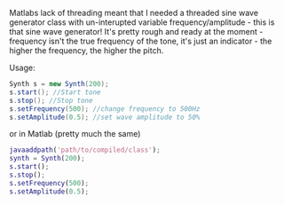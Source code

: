 Matlabs lack of threading meant that I needed a threaded sine wave generator class with un-interupted variable frequency/amplitude - this is that sine wave generator! It's pretty rough and ready at the moment - frequency isn't the true frequency of the tone, it's just an indicator - the higher the frequency, the higher the pitch. 

Usage:

```java
Synth s = new Synth(200);
s.start(); //Start tone
s.stop(); //Stop tone
s.setFrequency(500); //change frequency to 500Hz
s.setAmplitude(0.5); //set wave amplitude to 50%
```
or in Matlab (pretty much the same)

```matlab
javaaddpath('path/to/compiled/class');
synth = Synth(200);
s.start();
s.stop();
s.setFrequency(500);
s.setAmplitude(0.5);
```

